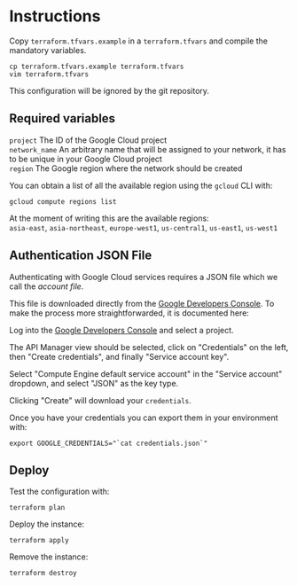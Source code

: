 
# Instructions

Copy `terraform.tfvars.example` in a `terraform.tfvars` and compile the mandatory variables.

    cp terraform.tfvars.example terraform.tfvars
    vim terraform.tfvars

This configuration will be ignored by the git repository.

## Required variables

`project` The ID of the Google Cloud project  
`network_name` An arbitrary name that will be assigned to your network, it has to be unique in your Google Cloud project  
`region` The Google region where the network should be created  

You can obtain a list of all the available region using the `gcloud` CLI with:

```
gcloud compute regions list
```
At the moment of writing this are the available regions:  
`asia-east`, `asia-northeast`, `europe-west1`, `us-central1`, `us-east1`, `us-west1`

## Authentication JSON File

Authenticating with Google Cloud services requires a JSON file which we call the *account file*.

This file is downloaded directly from the [Google Developers Console](https://console.developers.google.com/). To make the process more straightforwarded, it is documented here:

Log into the [Google Developers Console](https://console.developers.google.com/) and select a project.

The API Manager view should be selected, click on "Credentials" on the left, then "Create credentials", and finally "Service account key".

Select "Compute Engine default service account" in the "Service account" dropdown, and select "JSON" as the key type.

Clicking "Create" will download your `credentials`.

Once you have your credentials you can export them in your environment with:

    export GOOGLE_CREDENTIALS="`cat credentials.json`"

## Deploy

Test the configuration with:

    terraform plan

Deploy the instance:

    terraform apply

Remove the instance:

    terraform destroy
